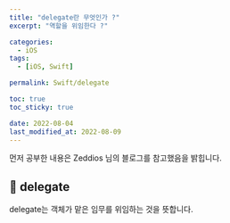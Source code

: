 ```yaml
---
title: "delegate란 무엇인가 ?"
excerpt: "역할을 위임한다 ?"

categories:
  - iOS
tags:
  - [iOS, Swift]

permalink: Swift/delegate

toc: true
toc_sticky: true

date: 2022-08-04
last_modified_at: 2022-08-09
---
```

먼저 공부한 내용은 Zeddios 님의 블로그를 참고했음을 밝힙니다. 

## 🍎 delegate

delegate는 객체가 맡은 임무를 위임하는 것을 뜻합니다. 




